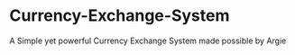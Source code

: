 Currency-Exchange-System
========================

A Simple yet powerful Currency Exchange System made possible by Argie 
